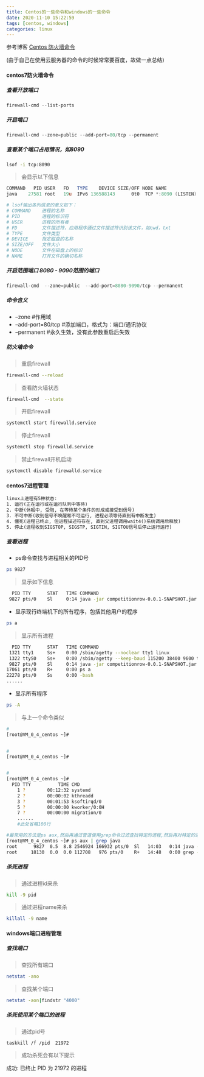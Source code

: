 ```yaml
---
title: Centos的一些命令和windows的一些命令
date: 2020-11-10 15:22:59
tags: [centos, windows]
categories: linux
---
```


参考博客
[Centos 防火墙命令](https://blog.csdn.net/qq_32923745/article/details/78048822)

(由于自己在使用云服务器的命令的时候常常要百度，故做一点总结)

#### centos7防火墙命令

##### 查看开放端口

```powershell
firewall-cmd --list-ports
```

##### 开启端口

```powershell
firewall-cmd --zone=public --add-port=80/tcp --permanent
```

##### 查看某个端口占用情况，如8090

```bash
lsof -i tcp:8090
```

> 会显示以下信息

```powershell
COMMAND   PID USER   FD   TYPE    DEVICE SIZE/OFF NODE NAME
java    27581 root   19u  IPv6 136588143      0t0  TCP *:8090 (LISTEN)

# lsof输出各列信息的意义如下：
# COMMAND    进程的名称
# PID        进程的标识符
# USER       进程的所有者
# FD         文件描述符，应用程序通过文件描述符识别该文件，如cwd，txt
# TYPE       文件类型
# DEVICE     指定磁盘的名称
# SIZE/OFF   文件大小
# NODE       文件在磁盘上的标识
# NAME       打开文件的确切名称
```

##### 开启范围端口 8080 - 9090范围的端口

```powershell
firewall-cmd  --zone=public  --add-port=8080-9090/tcp --permanent
```

##### 命令含义

- –zone								#作用域
- –add-port=80/tcp 	      #添加端口，格式为：端口/通讯协议
- –permanent                     #永久生效，没有此参数重启后失效

##### 防火墙命令

> 重启firewall

```bash
firewall-cmd --reload
```

> 查看防火墙状态

```bash
firewall-cmd  --state
```

> 开启firewall

```bash
systemctl start firewalld.service
```

> 停止firewall

```bash
systemctl stop firewalld.service
```

> 禁止firewall开机启动

```bash
systemctl disable firewalld.service
```



#### centos7进程管理

```txt
linux上进程有5种状态:
1. 运行(正在运行或在运行队列中等待)
2. 中断(休眠中, 受阻, 在等待某个条件的形成或接受到信号)
3. 不可中断(收到信号不唤醒和不可运行, 进程必须等待直到有中断发生)
4. 僵死(进程已终止, 但进程描述符存在, 直到父进程调用wait4()系统调用后释放)
5. 停止(进程收到SIGSTOP, SIGSTP, SIGTIN, SIGTOU信号后停止运行运行)
```



##### 查看进程

- ps命令查找与进程相关的PID号

```bash
ps 9827
```

> 显示如下信息

```bash
  PID TTY      STAT   TIME COMMAND
 9827 pts/0    Sl     0:14 java -jar competitionrow-0.0.1-SNAPSHOT.jar
```



- 显示现行终端机下的所有程序，包括其他用户的程序

```bash
ps a
```

> 显示所有进程

```bash
  PID TTY      STAT   TIME COMMAND
 1321 tty1     Ss+    0:00 /sbin/agetty --noclear tty1 linux
 1322 ttyS0    Ss+    0:00 /sbin/agetty --keep-baud 115200 38400 9600 ttyS0 vt220
 9827 pts/0    Sl     0:14 java -jar competitionrow-0.0.1-SNAPSHOT.jar
17061 pts/0    R+     0:00 ps a
22278 pts/0    Ss     0:00 -bash
......
```



- 显示所有程序

```bash
ps -A
```



> 与上一个命令类似



```bash
#
[root@VM_0_4_centos ~]# 

 
#
[root@VM_0_4_centos ~]# 


#
[root@VM_0_4_centos ~]# 
  PID TTY          TIME CMD
    1 ?        00:12:32 systemd
    2 ?        00:00:02 kthreadd
    3 ?        00:01:53 ksoftirqd/0
    5 ?        00:00:00 kworker/0:0H
    7 ?        00:00:00 migration/0
    ......  
    #此处省略100行

#最常用的方法是ps aux,然后再通过管道使用grep命令过滤查找特定的进程,然后再对特定的进程进行操作
[root@VM_0_4_centos ~]# ps aux | grep java
root      9827  0.5  8.8 2546924 166932 pts/0  Sl   14:03   0:14 java -jar competitionrow-0.0.1-SNAPSHOT.jar
root     18130  0.0  0.0 112708   976 pts/0    R+   14:48   0:00 grep --color=auto java
```

##### 杀死进程

> 通过进程id来杀

```bash
kill -9 pid
```

> 通过进程name来杀

```bash
killall -9 name
```



#### windows端口进程管理

##### 查找端口

> 查找所有端口

```bash
netstat -ano
```

> 查找某个端口

```bash
netstat -aon|findstr "4000"
```

##### 杀死使用某个端口的进程

> 通过pid号

```bash
taskkill /f /pid  21972
```

> 成功杀死会有以下提示

成功: 已终止 PID 为 21972 的进程